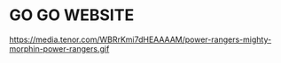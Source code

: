 # GO GO WEBSITE

https://media.tenor.com/WBRrKmi7dHEAAAAM/power-rangers-mighty-morphin-power-rangers.gif
